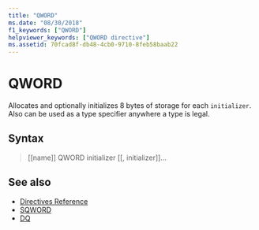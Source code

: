 ```yaml
---
title: "QWORD"
ms.date: "08/30/2018"
f1_keywords: ["QWORD"]
helpviewer_keywords: ["QWORD directive"]
ms.assetid: 70fcad8f-db48-4cb0-9710-8feb58baab22
---
```

# QWORD

Allocates and optionally initializes 8 bytes of storage for each `initializer`. Also can be used as a type specifier anywhere a type is legal.

## Syntax

> [[name]] QWORD initializer [[, initializer]]...

## See also

- [Directives Reference](../../assembler/masm/directives-reference.md)
- [SQWORD](../../assembler/masm/qword.md)
- [DQ](../../assembler/masm/dq.md)
